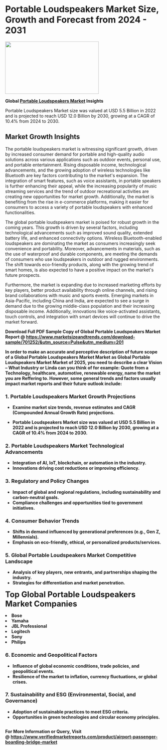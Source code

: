 <H1>Portable Loudspeakers Market Size, Growth and Forecast from 2024 - 2031</H1><img class="aligncenter size-medium wp-image-584254" src="https://thirdeyenews.in/wp-content/uploads/2024/09/Global-Market-Research-300x168.jpeg" alt="" width="300" height="168" /><p><strong>Global&nbsp;<a href="https://www.marketsizeandtrends.com/download-sample/701252/&amp;utm_source=Pulse&amp;utm_medium=201">Portable Loudspeakers Market</a> Insights</strong></p><p>Portable Loudspeakers Market size was valued at USD 5.5 Billion in 2022 and is projected to reach USD 12.0 Billion by 2030, growing at a CAGR of 10.4% from 2024 to 2030.</p><p><h2>Market Growth Insights</h2> <p>The portable loudspeakers market is witnessing significant growth, driven by increased consumer demand for portable and high-quality audio solutions across various applications such as outdoor events, personal use, and portable entertainment. Rising disposable income, technological advancements, and the growing adoption of wireless technologies like Bluetooth are key factors contributing to the market's expansion. The integration of smart features, such as voice assistants, in portable speakers is further enhancing their appeal, while the increasing popularity of music streaming services and the trend of outdoor recreational activities are creating new opportunities for market growth. Additionally, the market is benefiting from the rise in e-commerce platforms, making it easier for consumers to access a variety of portable loudspeakers with enhanced functionalities.</p> <p><strong></strong></p> <p>The global portable loudspeakers market is poised for robust growth in the coming years. This growth is driven by several factors, including technological advancements such as improved sound quality, extended battery life, and enhanced connectivity options. Wireless Bluetooth-enabled loudspeakers are dominating the market as consumers increasingly seek convenience and portability. Moreover, advancements in materials, such as the use of waterproof and durable components, are meeting the demands of consumers who use loudspeakers in outdoor and rugged environments. The shift towards eco-friendly products, along with the growing trend of smart homes, is also expected to have a positive impact on the market's future prospects.</p> <p>Furthermore, the market is expanding due to increased marketing efforts by key players, better product availability through online channels, and rising brand collaborations with music and sports events. Emerging markets in Asia-Pacific, including China and India, are expected to see a surge in demand due to the growing middle-class population and their increasing disposable income. Additionally, innovations like voice-activated assistants, touch controls, and integration with smart devices will continue to drive the market forward.</p> <p><strong></p><p><span class=""><strong>Download Full PDF Sample Copy of Global Portable Loudspeakers Market Report</strong> @ <a href="https://www.marketsizeandtrends.com/download-sample/701252/&amp;utm_source=Pulse&amp;utm_medium=201" target="_blank">https://www.marketsizeandtrends.com/download-sample/701252/&amp;utm_source=Pulse&amp;utm_medium=201</a></span></p><p>In order to make an accurate and perceptive description of future scope of a Global&nbsp;Portable Loudspeakers Market Market as Global&nbsp;Portable Loudspeakers Market Market of 2025, you need to describe a clear Vision &ndash; What Industry or Linda can you think of for example: Quote from a Technology, healthcare, automotive, renewable energy, name the market you are Reffering to. However, some general trends and factors usually impact market reports and their future outlook include:</p><h3>1.&nbsp;<strong>Portable Loudspeakers Market Growth Projections</strong></h3><ul><li>Examine market size trends, revenue estimates and CAGR (Compounded Annual Growth Rate) projections.</li><li><p>Portable Loudspeakers Market size was valued at USD 5.5 Billion in 2022 and is projected to reach USD 12.0 Billion by 2030, growing at a CAGR of 10.4% from 2024 to 2030.</p></li></ul><h3>2.&nbsp;<strong>Portable Loudspeakers Market Technological Advancements</strong></h3><ul><li>Integration of AI, IoT, blockchain, or automation in the industry.</li><li>Innovations driving cost reductions or improving efficiency.</li></ul><h3>3.&nbsp;<strong>Regulatory and Policy Changes</strong></h3><ul><li>Impact of global and regional regulations, including sustainability and carbon-neutral goals.</li><li>Compliance challenges and opportunities tied to government initiatives.</li></ul><h3>4.&nbsp;<strong>Consumer Behavior Trends</strong></h3><ul><li>Shifts in demand influenced by generational preferences (e.g., Gen Z, Millennials).</li><li>Emphasis on eco-friendly, ethical, or personalized products/services.</li></ul><h3>5.&nbsp;<strong>Global Portable Loudspeakers Market Competitive Landscape</strong></h3><ul><li>Analysis of key players, new entrants, and partnerships shaping the industry.</li><li>Strategies for differentiation and market penetration.</li></ul><p data-pm-slice="1 1 []"><span style="color: inherit; font-family: inherit; font-size: 25px;">Top Global Portable Loudspeakers Market Companies</span></p><div class="" data-test-id=""><p><li>Bose</li><li> Yamaha</li><li> JBL Professional</li><li> Logitech</li><li> Sony</li><li> Philips</li></p></div><h3>6.&nbsp;<strong>Economic and Geopolitical Factors</strong></h3><ul><li>Influence of global economic conditions, trade policies, and geopolitical events.</li><li>Resilience of the market to inflation, currency fluctuations, or global crises.</li></ul><h3>7.&nbsp;<strong>Sustainability and ESG (Environmental, Social, and Governance)</strong></h3><ul><li>Adoption of sustainable practices to meet ESG criteria.</li><li>Opportunities in green technologies and circular economy principles.</li></ul><h2><strong style="font-size: 14px;">For More Information or Query, Visit @&nbsp;</strong><a style="background-color: #ffffff; font-size: 14px;" href="https://www.marketsizeandtrends.com/report/portable-loudspeakers-market/" target="_blank">https://www.verifiedmarketreports.com/product/airport-passenger-boarding-bridge-market</a></h2>
